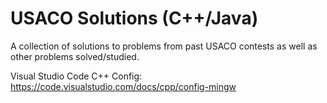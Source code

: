 # USACO Solutions (C++/Java)
A collection of solutions to problems from past USACO contests as well as other problems
solved/studied.

Visual Studio Code C++ Config: https://code.visualstudio.com/docs/cpp/config-mingw
